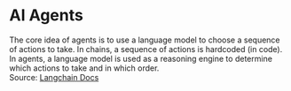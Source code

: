 # AI Agents
The core idea of agents is to use a language model to choose a sequence of actions to take. In chains, a sequence of actions is hardcoded (in code). In agents, a language model is used as a reasoning engine to determine which actions to take and in which order. <br>
Source: [Langchain Docs](https://python.langchain.com/docs/modules/agents/)


